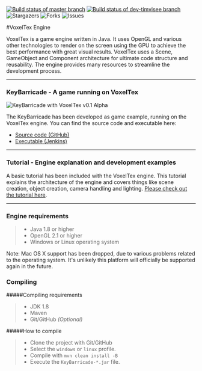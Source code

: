 [![Build status of master branch](https://circleci.com/gh/timvisee/VoxelTex-Engine/tree/master.svg?style=svg)](https://circleci.com/gh/timvisee/VoxelTex-Engine/tree/master)
[![Build status of dev-timvisee branch](https://circleci.com/gh/timvisee/VoxelTex-Engine/tree/dev-timvisee.svg?style=svg)](https://circleci.com/gh/timvisee/VoxelTex-Engine/tree/dev-timvisee)
![Stargazers](https://img.shields.io/github/stars/timvisee/VoxelTex-Engine.svg)
![Forks](https://img.shields.io/github/forks/timvisee/VoxelTex-Engine.svg)
![Issues](https://img.shields.io/github/issues/timvisee/VoxelTex-Engine.svg)

#VoxelTex Engine

VoxelTex is a game engine written in Java.
It uses OpenGL and various other technologies to render on the screen using the GPU to achieve the best performance with great visual results.
VoxelTex uses a Scene, GameObject and Component architecture for ultimate code structure and reusability.
The engine provides many resources to streamline the development process.



---



### KeyBarricade - A game running on VoxelTex

![KeyBarricade with VoxelTex v0.1 Alpha](http://i.imgur.com/6A82f72.jpg)

The KeyBarricade has been developed as game example, running on the VoxelTex engine.
You can find the source code and executable here:

* [Source code (GitHub)](https://github.com/timvisee/KeyBarricade)
* [Executable (Jenkins)](http://ci.xephi.fr/job/KeyBarricade/)



---



### Tutorial - Engine explanation and development examples
A basic tutorial has been included with the VoxelTex engine.
This tutorial explains the architecture of the engine and covers things like scene creation, object creation, camera handling and lighting.
[Please check out the tutorial here](https://github.com/timvisee/VoxelTex-Engine/tree/master/src/main/java/com/timvisee/voxeltex/example/example1#voxeltex-engine---example-one).




---



### Engine requirements
>- Java 1.8 or higher
>- OpenGL 2.1 or higher
>- Windows or Linux operating system

Note: Mac OS X support has been dropped, due to various problems related to the operating system. It's unlikely this platform will officially be supported again in the future.

### Compiling

#####Compiling requirements
>- JDK 1.8
>- Maven
>- Git/GitHub _(Optional)_

#####How to compile
>- Clone the project with Git/GitHub
>- Select the `windows` or `linux` profile.
>- Compile with `mvn clean install -B`
>- Execute the `KeyBarricade-*.jar` file.